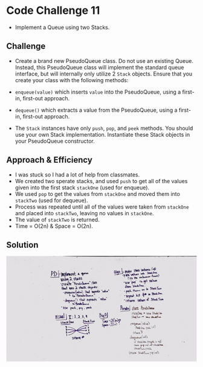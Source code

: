 # Code Challenge 11
* Implement a Queue using two Stacks.

## Challenge
* Create a brand new PseudoQueue class. Do not use an existing Queue. Instead, this PseudoQueue class will implement the standard queue interface, but will internally only utilize 2 `Stack` objects. Ensure that you create your class with the following methods:

* `enqueue(value)` which inserts `value` into the PseudoQueue, using a first-in, first-out approach.
* `dequeue()` which extracts a value from the PseudoQueue, using a first-in, first-out approach.
* The `Stack` instances have only `push`, `pop`, and `peek` methods. You should use your own Stack implementation. Instantiate these Stack objects in your PseudoQueue constructor.

## Approach & Efficiency
* I was stuck so I had a lot of help from classmates.
* We created two sperate stacks, and used `push` to get  all of the values given into the first stack `stackOne` (used for enqueue).
* We used `pop` to get the values from `stackOne` and moved them into `stackTwo` (used for dequeue).
* Process was repeated until all of the values were taken from `stackOne` and placed into `stackTwo`, leaving no values in `stackOne`.
* The value of `stackTwo` is returned.
* Time = O(2n) & Space = O(2n).

## Solution
![Code Challenge 11](https://github.com/mattoattacko/data-structures-and-algorithms/blob/master/queueWithStacks/assets/whiteboard-codechallenge-11.JPG)
